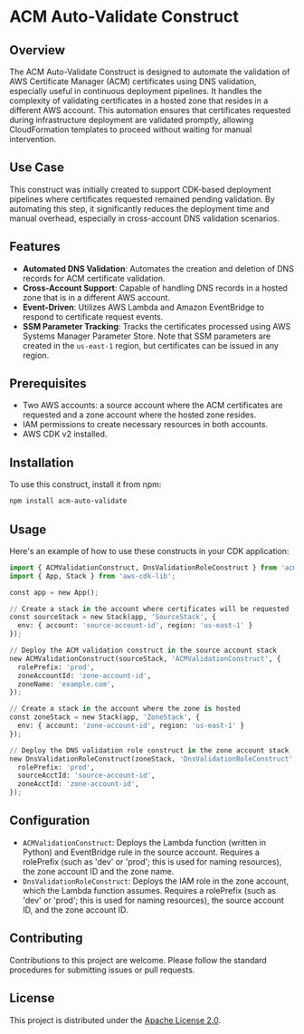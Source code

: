 # ACM Auto-Validate Construct

## Overview

The ACM Auto-Validate Construct is designed to automate the validation of AWS Certificate Manager (ACM) certificates using DNS validation, especially useful in continuous deployment pipelines. It handles the complexity of validating certificates in a hosted zone that resides in a different AWS account. This automation ensures that certificates requested during infrastructure deployment are validated promptly, allowing CloudFormation templates to proceed without waiting for manual intervention.

## Use Case

This construct was initially created to support CDK-based deployment pipelines where certificates requested remained pending validation. By automating this step, it significantly reduces the deployment time and manual overhead, especially in cross-account DNS validation scenarios.

## Features

* **Automated DNS Validation**: Automates the creation and deletion of DNS records for ACM certificate validation.
* **Cross-Account Support**: Capable of handling DNS records in a hosted zone that is in a different AWS account.
* **Event-Driven**: Utilizes AWS Lambda and Amazon EventBridge to respond to certificate request events.
* **SSM Parameter Tracking**: Tracks the certificates processed using AWS Systems Manager Parameter Store. Note that SSM parameters are created in the `us-east-1` region, but certificates can be issued in any region.

## Prerequisites

* Two AWS accounts: a source account where the ACM certificates are requested and a zone account where the hosted zone resides.
* IAM permissions to create necessary resources in both accounts.
* AWS CDK v2 installed.

## Installation

To use this construct, install it from npm:

```bash
npm install acm-auto-validate
```

## Usage

Here's an example of how to use these constructs in your CDK application:

```python
import { ACMValidationConstruct, DnsValidationRoleConstruct } from 'acm-auto-validate';
import { App, Stack } from 'aws-cdk-lib';

const app = new App();

// Create a stack in the account where certificates will be requested
const sourceStack = new Stack(app, 'SourceStack', {
  env: { account: 'source-account-id', region: 'us-east-1' }
});

// Deploy the ACM validation construct in the source account stack
new ACMValidationConstruct(sourceStack, 'ACMValidationConstruct', {
  rolePrefix: 'prod',
  zoneAccountId: 'zone-account-id',
  zoneName: 'example.com',
});

// Create a stack in the account where the zone is hosted
const zoneStack = new Stack(app, 'ZoneStack', {
  env: { account: 'zone-account-id', region: 'us-east-1' }
});

// Deploy the DNS validation role construct in the zone account stack
new DnsValidationRoleConstruct(zoneStack, 'DnsValidationRoleConstruct', {
  rolePrefix: 'prod',
  sourceAcctId: 'source-account-id',
  zoneAcctId: 'zone-account-id',
});
```

## Configuration

* `ACMValidationConstruct`: Deploys the Lambda function (written in Python) and EventBridge rule in the source account. Requires a rolePrefix (such as 'dev' or 'prod'; this is used for naming resources), the zone account ID and the zone name.
* `DnsValidationRoleConstruct`: Deploys the IAM role in the zone account, which the Lambda function assumes. Requires a rolePrefix (such as 'dev' or 'prod'; this is used for naming resources), the source account ID, and the zone account ID.

## Contributing

Contributions to this project are welcome. Please follow the standard procedures for submitting issues or pull requests.

## License

This project is distributed under the [Apache License 2.0](LICENSE).
